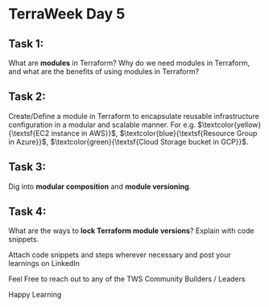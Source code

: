 # TerraWeek Day 5


## Task 1: 
What are **modules** in Terraform? Why do we need modules in Terraform, and what are the benefits of using modules in Terraform?

## Task 2: 
Create/Define a module in Terraform to encapsulate reusable infrastructure configuration in a modular and scalable manner. For e.g. $\textcolor{yellow}{\textsf{EC2 instance in AWS}}$, $\textcolor{blue}{\textsf{Resource Group in Azure}}$, $\textcolor{green}{\textsf{Cloud Storage bucket in GCP}}$.

## Task 3: 
Dig into **modular composition** and **module versioning**.

## Task 4: 
What are the ways to **lock Terraform module versions**? Explain with code snippets.

Attach code snippets and steps wherever necessary and post your learnings on LinkedIn

Feel Free to reach out to any of the TWS Community Builders / Leaders

Happy Learning 

